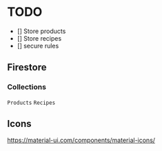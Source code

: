 # TODO

- [] Store products
- [] Store recipes
- [] secure rules

## Firestore

### Collections

`Products`
`Recipes`

## Icons

https://material-ui.com/components/material-icons/
